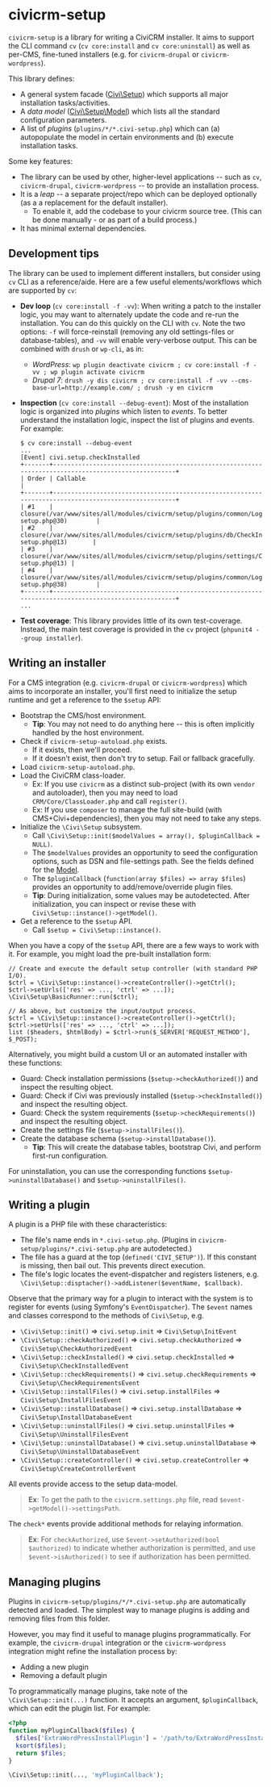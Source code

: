 # civicrm-setup

`civicrm-setup` is a library for writing a CiviCRM installer.  It aims to support the CLI command `cv` (`cv core:install`
and `cv core:uninstall`) as well as per-CMS, fine-tuned installers (e.g.  for `civicrm-drupal` or `civicrm-wordpress`).

This library defines:

* A general system facade ([Civi\Setup](src/Setup.php)) which supports all major installation tasks/activities.
* A *data model* ([Civi\Setup\Model](src/Setup/Model.php)) which lists all the standard configuration parameters.
* A list of *plugins* (`plugins/*/*.civi-setup.php`) which can (a) autopopulate the model in certain environments and (b) execute installation tasks.

Some key features:

* The library can be used by other, higher-level applications -- such as `cv`, `civicrm-drupal`, `civicrm-wordpress` -- to provide an installation process.
* It is a *leap* -- a separate project/repo which can be deployed optionally (as a a replacement for the default installer).
    * To enable it, add the codebase to your civicrm source tree. (This can be done manually - or as part of a build process.)
* It has minimal external dependencies.

## Development tips

The library can be used to implement different installers, but consider using `cv` CLI as a reference/aide.
Here are a few useful elements/workflows which are supported by `cv`:

* __Dev loop__ (`cv core:install -f -vv`): When writing a patch to the installer logic, you may want to alternately update the
  code and re-run the installation. You can do this quickly on the CLI with `cv`. Note the two options: `-f`
  will force-reinstall (removing any old settings-files or database-tables), and `-vv` will enable very-verbose output.
  This can be combined with `drush` or `wp-cli`, as in:
    * _WordPress_: `wp plugin deactivate civicrm ; cv core:install -f -vv ; wp plugin activate civicrm`
    * _Drupal 7_: `drush -y dis civicrm ; cv core:install -f -vv --cms-base-url=http://example.com/ ; drush -y en civicrm`

* __Inspection__ (`cv core:install --debug-event`): Most of the installation logic is organized into *plugins* which
  listen to *events*.  To better understand the installation logic, inspect the list of plugins and events.  For
  example:

  ```
  $ cv core:install --debug-event
  ...
  [Event] civi.setup.checkInstalled
  +-------+-----------------------------------------------------------------------------------------------------+
  | Order | Callable                                                                                            |
  +-------+-----------------------------------------------------------------------------------------------------+
  | #1    | closure(/var/www/sites/all/modules/civicrm/setup/plugins/common/LogEvents.civi-setup.php@30)        |
  | #2    | closure(/var/www/sites/all/modules/civicrm/setup/plugins/db/CheckInstalled.civi-setup.php@13)       |
  | #3    | closure(/var/www/sites/all/modules/civicrm/setup/plugins/settings/CheckInstalled.civi-setup.php@13) |
  | #4    | closure(/var/www/sites/all/modules/civicrm/setup/plugins/common/LogEvents.civi-setup.php@38)        |
  +-------+-----------------------------------------------------------------------------------------------------+
  ...
  ```

* __Test coverage__: This library provides little of its own test-coverage. Instead, the main test coverage is provided
  in the `cv` project (`phpunit4 --group installer`).

## Writing an installer

For a CMS integration (e.g. `civicrm-drupal` or `civicrm-wordpress`) which aims to incorporate an installer, you'll
first need to initialize the setup runtime and get a reference to the `$setup` API:

* Bootstrap the CMS/host environment.
    * __Tip__: You may not need to do anything here -- this is often implicitly handled by the host environment.
* Check if `civicrm-setup-autoload.php` exists.
    * If it exists, then we'll proceed.
    * If it doesn't exist, then don't try to setup. Fail or fallback gracefully.
* Load `civicrm-setup-autoload.php`.
* Load the CiviCRM class-loader.
    * Ex: If you use `civicrm` as a distinct sub-project (with its own `vendor` and autoloader), then you may need to load `CRM/Core/ClassLoader.php` and call `register()`.
    * Ex: If you use `composer` to manage the full site-build (with CMS+Civi+dependencies), then you may not need to take any steps.
* Initialize the `\Civi\Setup` subsystem.
    * Call `\Civi\Setup::init($modelValues = array(), $pluginCallback = NULL)`.
    * The `$modelValues` provides an opportunity to seed the configuration options, such as DSN and file-settings path. See the fields defined for the [Model](src/Setup/Model.php).
    * The `$pluginCallback` (`function(array $files) => array $files`) provides an opportunity to add/remove/override plugin files.
    * __Tip__: During initialization, some values may be autodetected. After initialization, you can inspect or revise these with `Civi\Setup::instance()->getModel()`.
* Get a reference to the `$setup` API.
    * Call `$setup = Civi\Setup::instance()`.

When you have a copy of the `$setup` API, there are a few ways to work with it. For example, you might load
the pre-built installation form:

```
// Create and execute the default setup controller (with standard PHP I/O).
$ctrl = \Civi\Setup::instance()->createController()->getCtrl();
$ctrl->setUrls(['res' => ..., 'ctrl' => ...]);
\Civi\Setup\BasicRunner::run($ctrl);

// As above, but customize the input/output process.
$ctrl = \Civi\Setup::instance()->createController()->getCtrl();
$ctrl->setUrls(['res' => ..., 'ctrl' => ...]);
list ($headers, $htmlBody) = $ctrl->run($_SERVER['REQUEST_METHOD'], $_POST);
```

Alternatively, you might build a custom UI or an automated installer with these functions:

* Guard: Check installation permissions (`$setup->checkAuthorized()`) and inspect the resulting object.
* Guard: Check if Civi was previously installed (`$setup->checkInstalled()`) and inspect the resulting object.
* Guard: Check the system requirements (`$setup->checkRequirements()`) and inspect the resulting object.
* Create the settings file (`$setup->installFiles()`).
* Create the database schema (`$setup->installDatabase()`).
    * __Tip__: This will create the database tables, bootstrap Civi, and perform first-run configuration.

For uninstallation, you can use the corresponding functions `$setup->uninstallDatabase()` and `$setup->uninstallFiles()`.

## Writing a plugin

A plugin is a PHP file with these characteristics:

* The file's name ends in `*.civi-setup.php`. (Plugins in `civicrm-setup/plugins/*.civi-setup.php` are autodetected.)
* The file has a guard at the top (`defined('CIVI_SETUP')`). If this constant is missing, then bail out. This prevents direct execution.
* The file's logic locates the event-dispatcher and registers listeners, e.g. `\Civi\Setup::disptacher()->addListener($eventName, $callback)`.

Observe that the primary way for a plugin to interact with the system is to register for events (using Symfony's
`EventDispatcher`).  The `$event` names and classes correspond to the methods of `Civi\Setup`, e.g.

* `\Civi\Setup::init()` => `civi.setup.init` => `Civi\Setup\InitEvent`
* `\Civi\Setup::checkAuthorized()` => `civi.setup.checkAuthorized` => `Civi\Setup\CheckAuthorizedEvent`
* `\Civi\Setup::checkInstalled()` => `civi.setup.checkInstalled` => `Civi\Setup\CheckInstalledEvent`
* `\Civi\Setup::checkRequirements()` => `civi.setup.checkRequirements` => `Civi\Setup\CheckRequirementsEvent`
* `\Civi\Setup::installFiles()` => `civi.setup.installFiles` => `Civi\Setup\InstallFilesEvent`
* `\Civi\Setup::installDatabase()` => `civi.setup.installDatabase` => `Civi\Setup\InstallDatabaseEvent`
* `\Civi\Setup::uninstallFiles()` => `civi.setup.uninstallFiles` => `Civi\Setup\UninstallFilesEvent`
* `\Civi\Setup::uninstallDatabase()` => `civi.setup.uninstallDatabase` => `Civi\Setup\UninstallDatabaseEvent`
* `\Civi\Setup::createController()` => `civi.setup.createController` => `Civi\Setup\CreateControllerEvent`

All events provide access to the setup data-model.

> __Ex__: To get the path to the `civicrm.settings.php` file, read `$event->getModel()->settingsPath`.

The `check*` events provide additional methods for relaying information.

> __Ex__: For `checkAuthorized`, use `$event->setAuthorized(bool $authorized)` to indicate whether authorization is permitted,
> and use `$event->isAuthorized()` to see if authorization has been permitted.

## Managing plugins

Plugins in `civicrm-setup/plugins/*/*.civi-setup.php` are automatically
detected and loaded.  The simplest way to manage plugins is adding and
removing files from this folder.

However, you may find it useful to manage plugins programmatically.  For
example, the `civicrm-drupal` integration or the `civicrm-wordpress`
integration might refine the installation process by:

* Adding a new plugin
* Removing a default plugin

To programmatically manage plugins, take note of the
`\Civi\Setup::init(...)` function.  It accepts an argument,
`$pluginCallback`, which can edit the plugin list. For example:

```php
<?php
function myPluginCallback($files) {
  $files['ExtraWordPressInstallPlugin'] = '/path/to/ExtraWordPressInstallPlugin.php';
  ksort($files);
  return $files;
}

\Civi\Setup::init(..., 'myPluginCallback');
```
